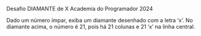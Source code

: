 Desafio DIAMANTE de X Academia do Programador 2024




Dado um número ímpar, exiba um diamante desenhado com a letra ‘x’.
No diamante acima, o número é 21, pois há 21 colunas e 21 ‘x’ na linha central.
